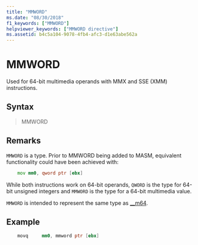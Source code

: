 ```yaml
---
title: "MMWORD"
ms.date: "08/30/2018"
f1_keywords: ["MMWORD"]
helpviewer_keywords: ["MMWORD directive"]
ms.assetid: b4c5a104-9078-4fb4-afc3-d1e63abe562a
---
```

# MMWORD

Used for 64-bit multimedia operands with MMX and SSE (XMM) instructions.

## Syntax

> MMWORD

## Remarks

`MMWORD` is a type.  Prior to MMWORD being added to MASM, equivalent functionality could have been achieved with:

```asm
    mov mm0, qword ptr [ebx]
```

While both instructions work on 64-bit operands, `QWORD` is the type for 64-bit unsigned integers and `MMWORD` is the type for a 64-bit multimedia value.

`MMWORD` is intended to represent the same type as [__m64](../../cpp/m64.md).

## Example

```asm
    movq     mm0, mmword ptr [ebx]
```